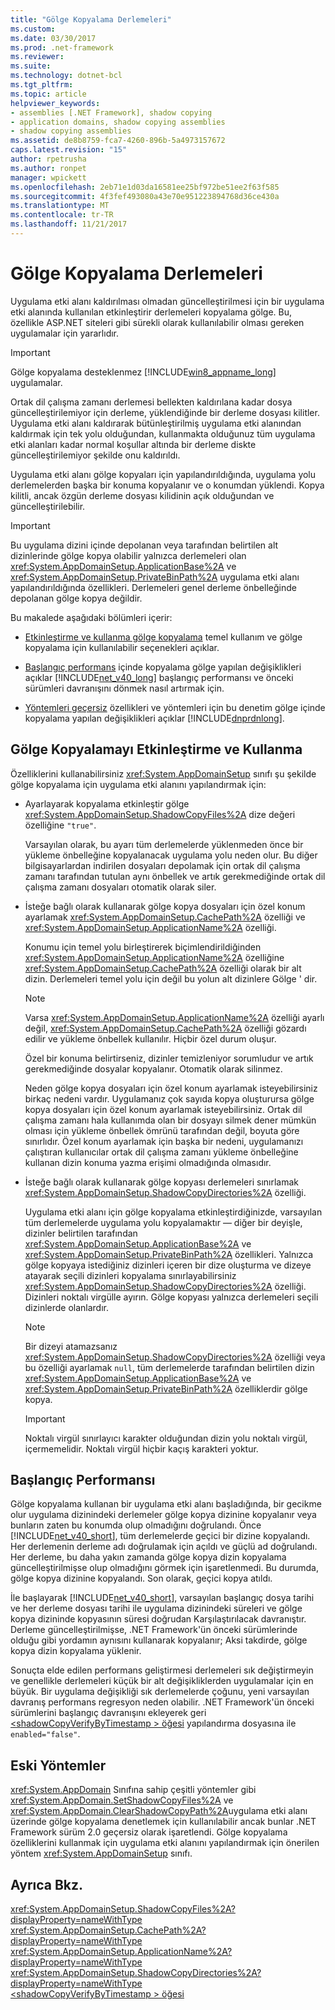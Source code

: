 ```yaml
---
title: "Gölge Kopyalama Derlemeleri"
ms.custom: 
ms.date: 03/30/2017
ms.prod: .net-framework
ms.reviewer: 
ms.suite: 
ms.technology: dotnet-bcl
ms.tgt_pltfrm: 
ms.topic: article
helpviewer_keywords:
- assemblies [.NET Framework], shadow copying
- application domains, shadow copying assemblies
- shadow copying assemblies
ms.assetid: de8b8759-fca7-4260-896b-5a4973157672
caps.latest.revision: "15"
author: rpetrusha
ms.author: ronpet
manager: wpickett
ms.openlocfilehash: 2eb71e1d03da16581ee25bf972be51ee2f63f585
ms.sourcegitcommit: 4f3fef493080a43e70e951223894768d36ce430a
ms.translationtype: MT
ms.contentlocale: tr-TR
ms.lasthandoff: 11/21/2017
---
```

# <a name="shadow-copying-assemblies"></a>Gölge Kopyalama Derlemeleri
Uygulama etki alanı kaldırılması olmadan güncelleştirilmesi için bir uygulama etki alanında kullanılan etkinleştirir derlemeleri kopyalama gölge. Bu, özellikle ASP.NET siteleri gibi sürekli olarak kullanılabilir olması gereken uygulamalar için yararlıdır.  
  
> [!IMPORTANT]
>  Gölge kopyalama desteklenmez [!INCLUDE[win8_appname_long](../../../includes/win8-appname-long-md.md)] uygulamalar.  
  
 Ortak dil çalışma zamanı derlemesi bellekten kaldırılana kadar dosya güncelleştirilemiyor için derleme, yüklendiğinde bir derleme dosyası kilitler. Uygulama etki alanı kaldırarak bütünleştirilmiş uygulama etki alanından kaldırmak için tek yolu olduğundan, kullanmakta olduğunuz tüm uygulama etki alanları kadar normal koşullar altında bir derleme diskte güncelleştirilemiyor şekilde onu kaldırıldı.  
  
 Uygulama etki alanı gölge kopyaları için yapılandırıldığında, uygulama yolu derlemelerden başka bir konuma kopyalanır ve o konumdan yüklendi. Kopya kilitli, ancak özgün derleme dosyası kilidinin açık olduğundan ve güncelleştirilebilir.  
  
> [!IMPORTANT]
>  Bu uygulama dizini içinde depolanan veya tarafından belirtilen alt dizinlerinde gölge kopya olabilir yalnızca derlemeleri olan <xref:System.AppDomainSetup.ApplicationBase%2A> ve <xref:System.AppDomainSetup.PrivateBinPath%2A> uygulama etki alanı yapılandırıldığında özellikleri. Derlemeleri genel derleme önbelleğinde depolanan gölge kopya değildir.  
  
 Bu makalede aşağıdaki bölümleri içerir:  
  
-   [Etkinleştirme ve kullanma gölge kopyalama](#EnablingAndUsing) temel kullanım ve gölge kopyalama için kullanılabilir seçenekleri açıklar.  
  
-   [Başlangıç performans](#StartupPerformance) içinde kopyalama gölge yapılan değişiklikleri açıklar [!INCLUDE[net_v40_long](../../../includes/net-v40-long-md.md)] başlangıç performansı ve önceki sürümleri davranışını dönmek nasıl artırmak için.  
  
-   [Yöntemleri geçersiz](#ObsoleteMethods) özellikleri ve yöntemleri için bu denetim gölge içinde kopyalama yapılan değişiklikleri açıklar [!INCLUDE[dnprdnlong](../../../includes/dnprdnlong-md.md)].  
  
<a name="EnablingAndUsing"></a>   
## <a name="enabling-and-using-shadow-copying"></a>Gölge Kopyalamayı Etkinleştirme ve Kullanma  
 Özelliklerini kullanabilirsiniz <xref:System.AppDomainSetup> sınıfı şu şekilde gölge kopyalama için uygulama etki alanını yapılandırmak için:  
  
-   Ayarlayarak kopyalama etkinleştir gölge <xref:System.AppDomainSetup.ShadowCopyFiles%2A> dize değeri özelliğine `"true"`.  
  
     Varsayılan olarak, bu ayarı tüm derlemelerde yüklenmeden önce bir yükleme önbelleğine kopyalanacak uygulama yolu neden olur. Bu diğer bilgisayarlardan indirilen dosyaları depolamak için ortak dil çalışma zamanı tarafından tutulan aynı önbellek ve artık gerekmediğinde ortak dil çalışma zamanı dosyaları otomatik olarak siler.  
  
-   İsteğe bağlı olarak kullanarak gölge kopya dosyaları için özel konum ayarlamak <xref:System.AppDomainSetup.CachePath%2A> özelliği ve <xref:System.AppDomainSetup.ApplicationName%2A> özelliği.  
  
     Konumu için temel yolu birleştirerek biçimlendirildiğinden <xref:System.AppDomainSetup.ApplicationName%2A> özelliğine <xref:System.AppDomainSetup.CachePath%2A> özelliği olarak bir alt dizin. Derlemeleri temel yolu için değil bu yolun alt dizinlere Gölge ' dir.  
  
    > [!NOTE]
    >  Varsa <xref:System.AppDomainSetup.ApplicationName%2A> özelliği ayarlı değil, <xref:System.AppDomainSetup.CachePath%2A> özelliği gözardı edilir ve yükleme önbellek kullanılır. Hiçbir özel durum oluşur.  
  
     Özel bir konuma belirtirseniz, dizinler temizleniyor sorumludur ve artık gerekmediğinde dosyalar kopyalanır. Otomatik olarak silinmez.  
  
     Neden gölge kopya dosyaları için özel konum ayarlamak isteyebilirsiniz birkaç nedeni vardır. Uygulamanız çok sayıda kopya oluşturursa gölge kopya dosyaları için özel konum ayarlamak isteyebilirsiniz. Ortak dil çalışma zamanı hala kullanımda olan bir dosyayı silmek dener mümkün olması için yükleme önbellek ömrünü tarafından değil, boyuta göre sınırlıdır. Özel konum ayarlamak için başka bir nedeni, uygulamanızı çalıştıran kullanıcılar ortak dil çalışma zamanı yükleme önbelleğine kullanan dizin konuma yazma erişimi olmadığında olmasıdır.  
  
-   İsteğe bağlı olarak kullanarak gölge kopyası derlemeleri sınırlamak <xref:System.AppDomainSetup.ShadowCopyDirectories%2A> özelliği.  
  
     Uygulama etki alanı için gölge kopyalama etkinleştirdiğinizde, varsayılan tüm derlemelerde uygulama yolu kopyalamaktır — diğer bir deyişle, dizinler belirtilen tarafından <xref:System.AppDomainSetup.ApplicationBase%2A> ve <xref:System.AppDomainSetup.PrivateBinPath%2A> özellikleri. Yalnızca gölge kopyaya istediğiniz dizinleri içeren bir dize oluşturma ve dizeye atayarak seçili dizinleri kopyalama sınırlayabilirsiniz <xref:System.AppDomainSetup.ShadowCopyDirectories%2A> özelliği. Dizinleri noktalı virgülle ayırın. Gölge kopyası yalnızca derlemeleri seçili dizinlerde olanlardır.  
  
    > [!NOTE]
    >  Bir dizeyi atamazsanız <xref:System.AppDomainSetup.ShadowCopyDirectories%2A> özelliği veya bu özelliği ayarlamak `null`, tüm derlemelerde tarafından belirtilen dizin <xref:System.AppDomainSetup.ApplicationBase%2A> ve <xref:System.AppDomainSetup.PrivateBinPath%2A> özelliklerdir gölge kopya.  
  
    > [!IMPORTANT]
    >  Noktalı virgül sınırlayıcı karakter olduğundan dizin yolu noktalı virgül, içermemelidir. Noktalı virgül hiçbir kaçış karakteri yoktur.  
  
<a name="StartupPerformance"></a>   
## <a name="startup-performance"></a>Başlangıç Performansı  
 Gölge kopyalama kullanan bir uygulama etki alanı başladığında, bir gecikme olur uygulama dizinindeki derlemeler gölge kopya dizinine kopyalanır veya bunların zaten bu konumda olup olmadığını doğrulandı. Önce [!INCLUDE[net_v40_short](../../../includes/net-v40-short-md.md)], tüm derlemelerde geçici bir dizine kopyalandı. Her derlemenin derleme adı doğrulamak için açıldı ve güçlü ad doğrulandı. Her derleme, bu daha yakın zamanda gölge kopya dizin kopyalama güncelleştirilmişse olup olmadığını görmek için işaretlenmedi. Bu durumda, gölge kopya dizinine kopyalandı. Son olarak, geçici kopya atıldı.  
  
 İle başlayarak [!INCLUDE[net_v40_short](../../../includes/net-v40-short-md.md)], varsayılan başlangıç dosya tarihi ve her derleme dosyası tarihi ile uygulama dizinindeki süreleri ve gölge kopya dizininde kopyasının süresi doğrudan Karşılaştırılacak davranıştır. Derleme güncelleştirilmişse, .NET Framework'ün önceki sürümlerinde olduğu gibi yordamın aynısını kullanarak kopyalanır; Aksi takdirde, gölge kopya dizin kopyalama yüklenir.  
  
 Sonuçta elde edilen performans geliştirmesi derlemeleri sık değiştirmeyin ve genellikle derlemeleri küçük bir alt değişikliklerden uygulamalar için en büyük. Bir uygulama değişikliği sık derlemelerde çoğunu, yeni varsayılan davranış performans regresyon neden olabilir. .NET Framework'ün önceki sürümlerini başlangıç davranışını ekleyerek geri [ \<shadowCopyVerifyByTimestamp > öğesi](../../../docs/framework/configure-apps/file-schema/runtime/shadowcopyverifybytimestamp-element.md) yapılandırma dosyasına ile `enabled="false"`.  
  
<a name="ObsoleteMethods"></a>   
## <a name="obsolete-methods"></a>Eski Yöntemler  
 <xref:System.AppDomain> Sınıfına sahip çeşitli yöntemler gibi <xref:System.AppDomain.SetShadowCopyFiles%2A> ve <xref:System.AppDomain.ClearShadowCopyPath%2A>uygulama etki alanı üzerinde gölge kopyalama denetlemek için kullanılabilir ancak bunlar .NET Framework sürüm 2.0 geçersiz olarak işaretlendi. Gölge kopyalama özelliklerini kullanmak için uygulama etki alanını yapılandırmak için önerilen yöntem <xref:System.AppDomainSetup> sınıfı.  
  
## <a name="see-also"></a>Ayrıca Bkz.  
 <xref:System.AppDomainSetup.ShadowCopyFiles%2A?displayProperty=nameWithType>  
 <xref:System.AppDomainSetup.CachePath%2A?displayProperty=nameWithType>  
 <xref:System.AppDomainSetup.ApplicationName%2A?displayProperty=nameWithType>  
 <xref:System.AppDomainSetup.ShadowCopyDirectories%2A?displayProperty=nameWithType>  
 [\<shadowCopyVerifyByTimestamp > öğesi](../../../docs/framework/configure-apps/file-schema/runtime/shadowcopyverifybytimestamp-element.md)
